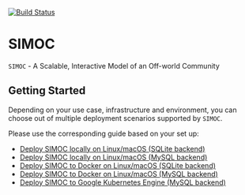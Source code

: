 [![Build Status](https://travis-ci.org/bdmccord/simoc.svg?branch=master)](https://travis-ci.org/bdmccord/simoc)

# SIMOC
`SIMOC` - A Scalable, Interactive Model of an Off-world Community

## Getting Started

Depending on your use case, infrastructure and environment,
you can choose out of multiple deployment scenarios supported by `SIMOC`.

Please use the corresponding guide based on your set up:
- [Deploy SIMOC locally on Linux/macOS (SQLite backend)](https://github.com/kstaats/simoc/blob/celery_integration/local_instructions_sqlite.md)
- [Deploy SIMOC locally on Linux/macOS (MySQL backend)](https://github.com/kstaats/simoc/blob/celery_integration/local_instructions_mysql.md)
- [Deploy SIMOC to Docker on Linux/macOS (SQLite backend)](https://github.com/kstaats/simoc/blob/celery_integration/docker_instructions_sqlite.md)
- [Deploy SIMOC to Docker on Linux/macOS (MySQL backend)](https://github.com/kstaats/simoc/blob/celery_integration/docker_instructions_mysql.md)
- [Deploy SIMOC to Google Kubernetes Engine (MySQL backend)](https://github.com/kstaats/simoc/blob/celery_integration/k8s_instructions_mysql.md)
